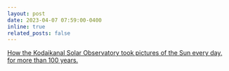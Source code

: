 ```yaml
---
layout: post
date: 2023-04-07 07:59:00-0400
inline: true
related_posts: false
---
```


[How the Kodaikanal Solar Observatory took pictures of the Sun every day, for more than 100 years.](https://indianexpress.com/article/explained/explained-sci-tech/kodaikanal-solar-observatory-8486957)
